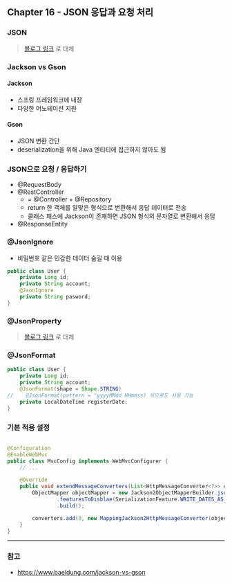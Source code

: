 ## Chapter 16 - JSON 응답과 요청 처리

### JSON

> [블로그 링크](https://yeonyeon.tistory.com/48) 로 대체

### Jackson vs Gson

#### Jackson

- 스프링 프레임워크에 내장
- 다양한 어노테이션 지원

#### Gson

- JSON 변환 간단
- deserialization을 위해 Java 엔티티에 접근하지 않아도 됨

### JSON으로 요청 / 응답하기

- @RequestBody
- @RestController
    - = @Controller + @Repository
    - return 한 객체를 알맞은 형식으로 변환해서 응답 데이터로 전송
    - 클래스 패스에 Jackson이 존재하면 JSON 형식의 문자열로 변환해서 응답
- @ResponseEntity

### @JsonIgnore

- 비밀번호 같은 민감한 데이터 숨길 때 이용

```java
public class User {
    private Long id;
    private String account;
    @JsonIgnore
    private String pasword;
}
```

### @JsonProperty

> [블로그 링크](https://yeonyeon.tistory.com/65) 로 대체

### @JsonFormat

```java
public class User {
    private Long id;
    private String account;
    @JsonFormat(shape = Shape.STRING)
//    @JsonFormat(pattern = "yyyyMMdd HHmmss) 식으로도 사용 가능
    private LocalDateTime registerDate;
}
```

### 기본 적용 설정

```java

@Configuration
@EnableWebMvc
public class MvcConfig implements WebMvcConfigurer {
    // ...

    @Override
    public void extendMessageConverters(List<HttpMessageConverter<?>> converters) {
        ObjectMapper objectMapper = new Jackson2ObjectMapperBuilder.json()
                .featuresToDisblae(SerializationFeature.WRITE_DATES_AS_TIMESTAMPS)
                .build();

        converters.add(0, new MappingJackson2HttpMessageConverter(objectMapper));
    }
}
```

***

### 참고

- https://www.baeldung.com/jackson-vs-gson